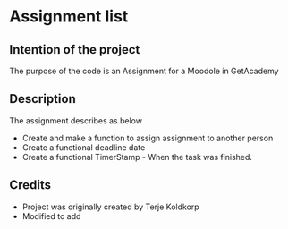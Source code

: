 # Assignment list

##  Intention of the project
The purpose of the code is an Assignment for a Moodole in GetAcademy

##  Description

The assignment describes as below

-   Create and make a function to assign assignment to another person
-   Create a functional deadline date
-   Create a functional TimerStamp - When the task was finished.

## Credits

-   Project was originally created by Terje Koldkorp
-   Modified to add 